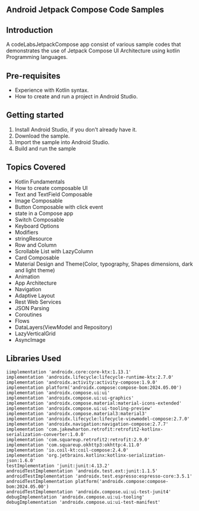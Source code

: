 **Android Jetpack Compose Code Samples**
---
**Introduction**
---
 A codeLabsJetpackCompose app consist of various sample codes that demonstrates the use of Jetpack Compose UI Architecture using kotlin Programming languages.


**Pre-requisites**
---
* Experience with Kotlin syntax.
* How to create and run a project in Android Studio.

**Getting started**  
---
1. Install Android Studio, if you don't already have it.
2. Download the sample.
3. Import the sample into Android Studio.
4. Build and run the sample

**Topics Covered**
---
* Kotlin Fundamentals
* How to create composable UI
* Text and TextField Composable
* Image Composable
* Button Composable with click event
* state in a Compose app
* Switch Composable
* Keyboard Options
* Modifiers
* stringResource
* Row and Column
* Scrollable List with LazyColumn
* Card Composable
* Material Design and Theme(Color, typography, Shapes dimensions, dark and light theme)
* Animation
* App Architecture
* Navigation
* Adaptive Layout
* Rest Web Services
* JSON Parsing
* Coroutines
* Flows
* DataLayers(ViewModel and Repository)
* LazyVerticalGrid
* AsyncImage
  
**Libraries Used**
---
    iimplementation 'androidx.core:core-ktx:1.13.1'
    implementation 'androidx.lifecycle:lifecycle-runtime-ktx:2.7.0'
    implementation 'androidx.activity:activity-compose:1.9.0'
    implementation platform('androidx.compose:compose-bom:2024.05.00')
    implementation 'androidx.compose.ui:ui'
    implementation 'androidx.compose.ui:ui-graphics'
    implementation 'androidx.compose.material:material-icons-extended'
    implementation 'androidx.compose.ui:ui-tooling-preview'
    implementation 'androidx.compose.material3:material3'
    implementation 'androidx.lifecycle:lifecycle-viewmodel-compose:2.7.0'
    implementation 'androidx.navigation:navigation-compose:2.7.7'
    implementation 'com.jakewharton.retrofit:retrofit2-kotlinx-serialization-converter:1.0.0'
    implementation 'com.squareup.retrofit2:retrofit:2.9.0'
    implementation 'com.squareup.okhttp3:okhttp:4.11.0'
    implementation 'io.coil-kt:coil-compose:2.4.0'
    implementation 'org.jetbrains.kotlinx:kotlinx-serialization-json:1.6.0'
    testImplementation 'junit:junit:4.13.2'
    androidTestImplementation 'androidx.test.ext:junit:1.1.5'
    androidTestImplementation 'androidx.test.espresso:espresso-core:3.5.1'
    androidTestImplementation platform('androidx.compose:compose-bom:2024.05.00')
    androidTestImplementation 'androidx.compose.ui:ui-test-junit4'
    debugImplementation 'androidx.compose.ui:ui-tooling'
    debugImplementation 'androidx.compose.ui:ui-test-manifest'

   
